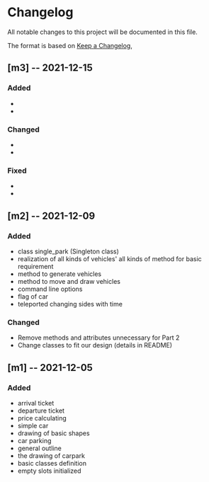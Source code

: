 # Changelog

All notable changes to this project will be documented in this file.

The format is based on [Keep a Changelog](https://keepachangelog.com/en/1.0.0/),

## [m3] -- 2021-12-15

### Added 
- 
- 

### Changed
- 
- 

### Fixed
-
-

## [m2] -- 2021-12-09

### Added 

- class single_park (Singleton class)
- realization of all kinds of vehicles' all kinds of method for basic requirement
- method to generate vehicles
- method to move and draw vehicles
- command line options
- flag of car
- teleported changing sides with time

### Changed

- Remove methods and attributes unnecessary for Part 2
- Change classes to fit our design (details in README)

## [m1] -- 2021-12-05 

### Added

- arrival ticket
- departure ticket
- price calculating
- simple car
- drawing of basic shapes
- car parking
- general outline
- the drawing of carpark
- basic classes definition
- empty slots initialized
